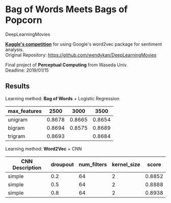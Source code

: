 # Bag of Words Meets Bags of Popcorn

DeepLearningMovies 

[**Kaggle's competition**](https://www.kaggle.com/c/word2vec-nlp-tutorial) for using Google's word2vec package for sentiment analysis.  
Original Repository: https://github.com/wendykan/DeepLearningMovies  
  

Final project of **Perceptual Computing** from Waseda Univ.  
Deadline: 2019/01/15


## Results

Learning method: **Bag of Words** + Logistic Regression

max_features | 2500 | 3000 | 3500
--- | --- | --- | ---
unigram | 0.8678 | 0.8665 | 0.8654
bigram | 0.8694 | 0.8575 | 0.8689
trigram | 0.8693 |  | 0.8684

Learning method: **Word2Vec** + CNN

CNN Description | droupout | num_filters | kernel_size | score
--- | --- | --- | --- | ---
simple | 0.2 | 64 | 2 | 0.8852
simple | 0.5 | 64 | 2 | 0.8888
simple | 0.8 | 64 | 2 | 0.8938
